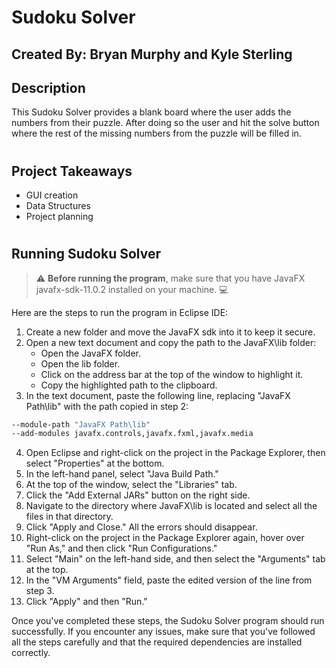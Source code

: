 # Sudoku Solver
## Created By: Bryan Murphy and Kyle Sterling
## Description
This Sudoku Solver provides a blank board where the user adds the numbers from their puzzle. After doing so the user and hit the solve button where the rest of the missing numbers from the puzzle will be filled in.
#
## Project Takeaways
- GUI creation
- Data Structures
- Project planning
#

## Running Sudoku Solver

> :warning: **Before running the program**, make sure that you have JavaFX javafx-sdk-11.0.2 installed on your machine. :computer:


Here are the steps to run the program in Eclipse IDE:

1. Create a new folder and move the JavaFX sdk into it to keep it secure.
2. Open a new text document and copy the path to the JavaFX\lib folder:
   - Open the JavaFX folder.
   - Open the lib folder.
   - Click on the address bar at the top of the window to highlight it.
   - Copy the highlighted path to the clipboard.
3. In the text document, paste the following line, replacing "JavaFX Path\lib" with the path copied in step 2:
```bash
--module-path "JavaFX Path\lib" 
--add-modules javafx.controls,javafx.fxml,javafx.media
```
4. Open Eclipse and right-click on the project in the Package Explorer, then select "Properties" at the bottom.
5. In the left-hand panel, select "Java Build Path."
6. At the top of the window, select the "Libraries" tab.
7. Click the "Add External JARs" button on the right side.
8. Navigate to the directory where JavaFX\lib is located and select all the files in that directory.
9. Click "Apply and Close." All the errors should disappear.
10. Right-click on the project in the Package Explorer again, hover over "Run As," and then click "Run Configurations."
11. Select "Main" on the left-hand side, and then select the "Arguments" tab at the top.
12. In the "VM Arguments" field, paste the edited version of the line from step 3.
13. Click "Apply" and then "Run."

Once you've completed these steps, the Sudoku Solver program should run successfully. If you encounter any issues, make sure that you've followed all the steps carefully and that the required dependencies are installed correctly.
